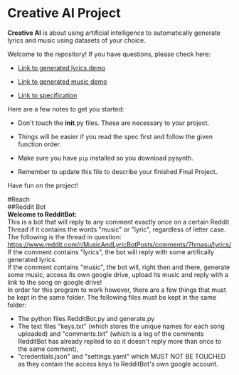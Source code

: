 # Creative AI Project

**Creative AI** is about using artificial intelligence to automatically generate lyrics and music using datasets of your choice.

Welcome to the repository! If you have questions, please check here:

- <a href="https://youtu.be/Z46LvHwgygs?list=PL2BYDiR6uDOJzYCJ7QuuQz-hWvQeYN5Nx" target="_blank">Link to generated lyrics demo</a>

- <a href="https://youtu.be/RrHrRqZ3pUM?list=PL2BYDiR6uDOJzYCJ7QuuQz-hWvQeYN5Nx" target="_blank">Link to generated music demo</a>

- <a href="https://github.com/eecs183/creative-ai/wiki" target="_blank">Link to specification</a>

Here are a few notes to get you started:

* Don't touch the __init__.py files. These are necessary to your project.

* Things will be easier if you read the spec first and follow the given function order.

* Make sure you have ```pip``` installed so you download pysynth.

* Remember to update this file to describe your finished Final Project.

Have fun on the project!

#Reach  
##Reddit Bot  
**Welcome to RedditBot:**  
This is a bot that will reply to any comment exactly once on a certain Reddit Thread if it contains the words
"music" or "lyric", regardless of letter case. The following is the thread in question:  
https://www.reddit.com/r/MusicAndLyricBotPosts/comments/7hmasu/lyrics/
If the comment contains "lyrics", the bot will reply with some artifically generated lyrics.  
If the comment contains "music", the bot will, right then and there, generate some music, access its own
google drive, upload its music and reply with a link to the song on google drive!  
In order for this program to work however, there are a few things that must be kept in the same folder.
The following files must be kept in the same folder:
- The python files RedditBot.py and generate.py
- The text files "keys.txt" (which stores the unique names for each song uploaded) and "comments.txt" 
(which is a log of the comments RedditBot has already replied to so it doesn't reply more than once to
the same comment), 
- "credentials.json" and "settings.yaml" which MUST NOT
BE TOUCHED as they contain the access keys to RedditBot's own google account.
